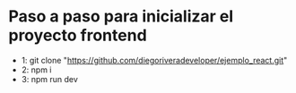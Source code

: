 # Paso a paso para inicializar el proyecto frontend

- 1: git clone "https://github.com/diegoriveradeveloper/ejemplo_react.git"
- 2: npm i
- 3: npm run dev
